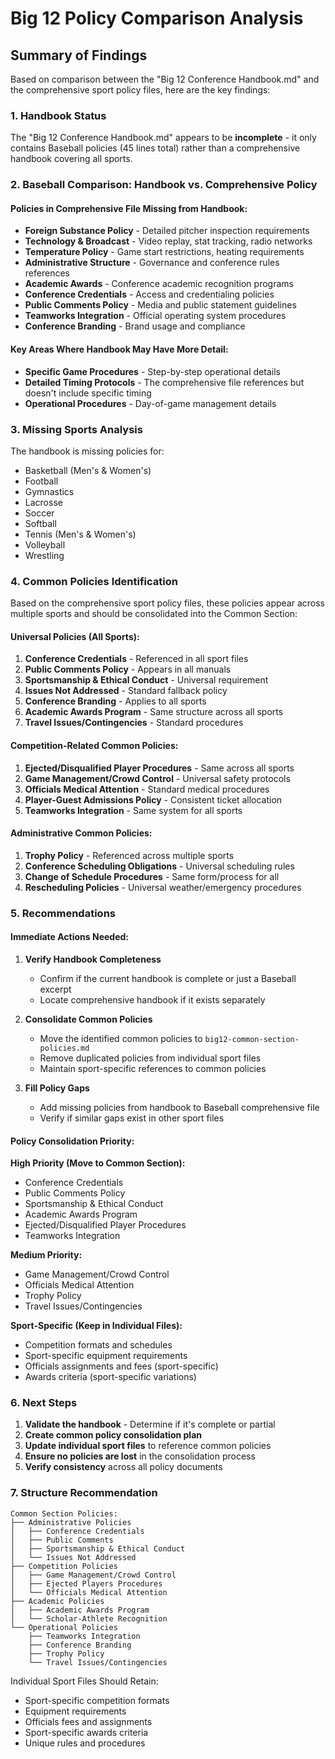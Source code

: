 # Big 12 Policy Comparison Analysis

## Summary of Findings

Based on comparison between the "Big 12 Conference Handbook.md" and the comprehensive sport policy files, here are the key findings:

### 1. Handbook Status

The "Big 12 Conference Handbook.md" appears to be **incomplete** - it only contains Baseball policies (45 lines total) rather than a comprehensive handbook covering all sports.

### 2. Baseball Comparison: Handbook vs. Comprehensive Policy

#### Policies in Comprehensive File Missing from Handbook:

- **Foreign Substance Policy** - Detailed pitcher inspection requirements
- **Technology & Broadcast** - Video replay, stat tracking, radio networks
- **Temperature Policy** - Game start restrictions, heating requirements
- **Administrative Structure** - Governance and conference rules references
- **Academic Awards** - Conference academic recognition programs
- **Conference Credentials** - Access and credentialing policies
- **Public Comments Policy** - Media and public statement guidelines
- **Teamworks Integration** - Official operating system procedures
- **Conference Branding** - Brand usage and compliance

#### Key Areas Where Handbook May Have More Detail:

- **Specific Game Procedures** - Step-by-step operational details
- **Detailed Timing Protocols** - The comprehensive file references but doesn't include specific timing
- **Operational Procedures** - Day-of-game management details

### 3. Missing Sports Analysis

The handbook is missing policies for:

- Basketball (Men's & Women's)
- Football
- Gymnastics
- Lacrosse
- Soccer
- Softball
- Tennis (Men's & Women's)
- Volleyball
- Wrestling

### 4. Common Policies Identification

Based on the comprehensive sport policy files, these policies appear across multiple sports and should be consolidated into the Common Section:

#### Universal Policies (All Sports):

1. **Conference Credentials** - Referenced in all sport files
2. **Public Comments Policy** - Appears in all manuals
3. **Sportsmanship & Ethical Conduct** - Universal requirement
4. **Issues Not Addressed** - Standard fallback policy
5. **Conference Branding** - Applies to all sports
6. **Academic Awards Program** - Same structure across all sports
7. **Travel Issues/Contingencies** - Standard procedures

#### Competition-Related Common Policies:

1. **Ejected/Disqualified Player Procedures** - Same across all sports
2. **Game Management/Crowd Control** - Universal safety protocols
3. **Officials Medical Attention** - Standard medical procedures
4. **Player-Guest Admissions Policy** - Consistent ticket allocation
5. **Teamworks Integration** - Same system for all sports

#### Administrative Common Policies:

1. **Trophy Policy** - Referenced across multiple sports
2. **Conference Scheduling Obligations** - Universal scheduling rules
3. **Change of Schedule Procedures** - Same form/process for all
4. **Rescheduling Policies** - Universal weather/emergency procedures

### 5. Recommendations

#### Immediate Actions Needed:

1. **Verify Handbook Completeness**
   - Confirm if the current handbook is complete or just a Baseball excerpt
   - Locate comprehensive handbook if it exists separately

2. **Consolidate Common Policies**
   - Move the identified common policies to `big12-common-section-policies.md`
   - Remove duplicated policies from individual sport files
   - Maintain sport-specific references to common policies

3. **Fill Policy Gaps**
   - Add missing policies from handbook to Baseball comprehensive file
   - Verify if similar gaps exist in other sport files

#### Policy Consolidation Priority:

**High Priority (Move to Common Section):**

- Conference Credentials
- Public Comments Policy
- Sportsmanship & Ethical Conduct
- Academic Awards Program
- Ejected/Disqualified Player Procedures
- Teamworks Integration

**Medium Priority:**

- Game Management/Crowd Control
- Officials Medical Attention
- Trophy Policy
- Travel Issues/Contingencies

**Sport-Specific (Keep in Individual Files):**

- Competition formats and schedules
- Sport-specific equipment requirements
- Officials assignments and fees (sport-specific)
- Awards criteria (sport-specific variations)

### 6. Next Steps

1. **Validate the handbook** - Determine if it's complete or partial
2. **Create common policy consolidation plan**
3. **Update individual sport files** to reference common policies
4. **Ensure no policies are lost** in the consolidation process
5. **Verify consistency** across all policy documents

### 7. Structure Recommendation

```
Common Section Policies:
├── Administrative Policies
│   ├── Conference Credentials
│   ├── Public Comments
│   ├── Sportsmanship & Ethical Conduct
│   └── Issues Not Addressed
├── Competition Policies
│   ├── Game Management/Crowd Control
│   ├── Ejected Players Procedures
│   └── Officials Medical Attention
├── Academic Policies
│   ├── Academic Awards Program
│   └── Scholar-Athlete Recognition
└── Operational Policies
    ├── Teamworks Integration
    ├── Conference Branding
    ├── Trophy Policy
    └── Travel Issues/Contingencies
```

Individual Sport Files Should Retain:

- Sport-specific competition formats
- Equipment requirements
- Officials fees and assignments
- Sport-specific awards criteria
- Unique rules and procedures
